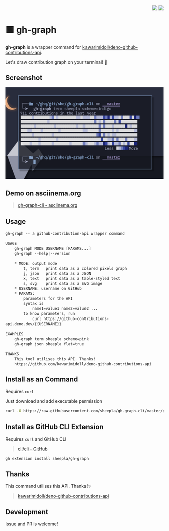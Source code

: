 <div align="right">
    <img src="https://img.shields.io/static/v1?label=Language&message=shell&color=blue&style=flat-square"/>
    <img src="https://img.shields.io/static/v1?label=License&message=MIT&color=blue&style=flat-square"/>
</div>


# 🟩 gh-graph

**gh-graph** is a wrapper command for [kawarimidoll/deno-github-contributions-api](https://github.com/kawarimidoll/deno-github-contributions-api).

Let's draw contribution graph on your terminal! 🌳

## Screenshot

<img src="./screenshot.png"/>

## Demo on asciinema.org

> [gh-graph-cli - asciinema.org](https://asciinema.org/a/432861)

## Usage

```
gh-graph -- a github-contribution-api wrapper command

USAGE
    gh-graph MODE USERNAME [PARAMS...]
    gh-graph --help|--version

    * MODE: output mode
        t, term   print data as a colored pixels graph
        j, json   print data as a JSON
        x, text   print data as a table-styled text
        s, svg    print data as a SVG image
    * USERNAME: username on GitHub
    * PARAMS: 
        parameters for the API 
        syntax is
            name1=value1 name2=value2 ...
        to know parameters, run
            curl https://github-contributions-api.deno.dev/{{USERNAME}}

EXAMPLES
    gh-graph term sheepla scheme=pink
    gh-graph json sheepla flat=true

THANKS
    This tool utilises this API. Thanks!
    https://github.com/kawarimidoll/deno-github-contributions-api
```

## Install as an Command

Requires `curl`

Just download and add executable permission

```bash
curl -O https://raw.githubusercontent.com/sheepla/gh-graph-cli/master/gh-graph && chmod +x gh-graph
```

## Install as GitHub CLI Extension

Requires `curl` and GitHub CLI

> [cli/cli - GitHub](https://github.com/cli/cli)

```bash
gh extension install sheepla/gh-graph
```

## Thanks

This command utilises this API. Thanks!✨

>  [kawarimidoll/deno-github-contributions-api](https://github.com/kawarimidoll/deno-github-contributions-api)

## Development

Issue and PR is welcome!
